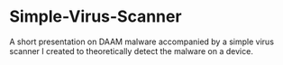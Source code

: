 # Simple-Virus-Scanner
A short presentation on DAAM malware accompanied by a simple virus scanner I created to theoretically detect the malware on a device. 

